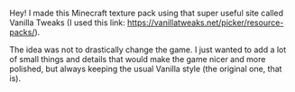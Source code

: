 Hey! I made this Minecraft texture pack using that super useful site called Vanilla Tweaks (I used this link: https://vanillatweaks.net/picker/resource-packs/).

The idea was not to drastically change the game. I just wanted to add a lot of small things and details that would make the game nicer and more polished, but always keeping the usual Vanilla style (the original one, that is).
